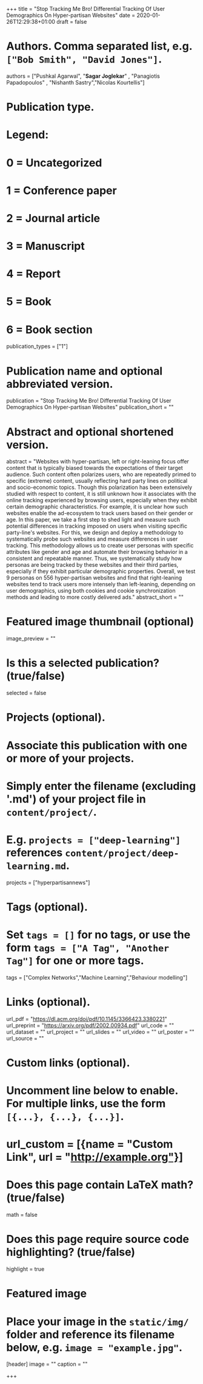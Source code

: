 +++
title = "Stop Tracking Me Bro! Differential Tracking Of User Demographics On Hyper-partisan Websites"
date = 2020-01-26T12:29:38+01:00
draft = false

# Authors. Comma separated list, e.g. `["Bob Smith", "David Jones"]`.
authors = ["Pushkal Agarwal", "**Sagar Joglekar**" , "Panagiotis Papadopoulos" , "Nishanth Sastry","Nicolas Kourtellis"]

# Publication type.
# Legend:
# 0 = Uncategorized
# 1 = Conference paper
# 2 = Journal article
# 3 = Manuscript
# 4 = Report
# 5 = Book
# 6 = Book section
publication_types = ["1"]

# Publication name and optional abbreviated version.
publication = "Stop Tracking Me Bro! Differential Tracking Of User Demographics On Hyper-partisan Websites"
publication_short = ""

# Abstract and optional shortened version.
abstract = "Websites with hyper-partisan, left or right-leaning focus offer content that is typically biased towards the expectations of their target audience. Such content often polarizes users, who are repeatedly primed to specific (extreme) content, usually reflecting hard party lines on political and socio-economic topics. Though this polarization has been extensively studied with respect to content, it is still unknown how it associates with the online tracking experienced by browsing users, especially when they exhibit certain demographic characteristics. For example, it is unclear how such websites enable the ad-ecosystem to track users based on their gender or age. In this paper, we take a first step to shed light and measure such potential differences in tracking imposed on users when visiting specific party-line's websites. For this, we design and deploy a methodology to systematically probe such websites and measure differences in user tracking. This methodology allows us to create user personas with specific attributes like gender and age and automate their browsing behavior in a consistent and repeatable manner. Thus, we systematically study how personas are being tracked by these websites and their third parties, especially if they exhibit particular demographic properties. Overall, we test 9 personas on 556 hyper-partisan websites and find that right-leaning websites tend to track users more intensely than left-leaning, depending on user demographics, using both cookies and cookie synchronization methods and leading to more costly delivered ads."
abstract_short = ""

# Featured image thumbnail (optional)
image_preview = ""

# Is this a selected publication? (true/false)
selected = false

# Projects (optional).
#   Associate this publication with one or more of your projects.
#   Simply enter the filename (excluding '.md') of your project file in `content/project/`.
#   E.g. `projects = ["deep-learning"]` references `content/project/deep-learning.md`.
projects = ["hyperpartisannews"]

# Tags (optional).
#   Set `tags = []` for no tags, or use the form `tags = ["A Tag", "Another Tag"]` for one or more tags.
tags = ["Complex Networks","Machine Learning","Behaviour modelling"]

# Links (optional).
url_pdf = "https://dl.acm.org/doi/pdf/10.1145/3366423.3380221"
url_preprint = "https://arxiv.org/pdf/2002.00934.pdf"
url_code = ""
url_dataset = ""
url_project = ""
url_slides = ""
url_video = ""
url_poster = ""
url_source = ""

# Custom links (optional).
#   Uncomment line below to enable. For multiple links, use the form `[{...}, {...}, {...}]`.
# url_custom = [{name = "Custom Link", url = "http://example.org"}]

# Does this page contain LaTeX math? (true/false)
math = false

# Does this page require source code highlighting? (true/false)
highlight = true

# Featured image
# Place your image in the `static/img/` folder and reference its filename below, e.g. `image = "example.jpg"`.
[header]
image = ""
caption = ""

+++

